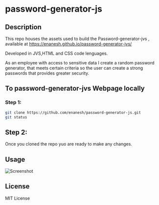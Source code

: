 # password-generator-js



## Description

This repo houses the assets used to build the Password-generator-jvs , available at https://enanesh.github.io/password-generator-jvs/



Developed in JVS,HTML and CSS code lenguages. 

As an employee with access to sensitive data I create a random password generator, that meets certain criteria so the user can create a strong passwords that provides greater security.


## To password-generator-jvs Webpage locally 
 
### Step 1:

```sh
git clone https://github.com/enanesh/password-generator-js.git
git status 
```

## Step 2:
Once you cloned the repo yuo are ready to make any changes.

## Usage



![Screenshot](https://github.com/enanesh/password-generator-jvs/blob/main/Images%20/README%20image.png)





## License

MIT License 

    
